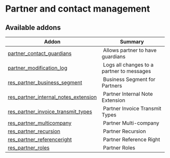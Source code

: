 Partner and contact management
==============================

[//]: # (addons)

Available addons
----------------
**Addon** | **Summary**
--- | ---
[partner_contact_guardians](partner_contact_guardians/) | Allows partner to have guardians
[partner_modification_log](partner_modification_log/) | Logs all changes to a partner to messages
[res_partner_business_segment](res_partner_business_segment/) | Business Segment for Partners
[res_partner_internal_notes_extension](res_partner_internal_notes_extension/) | Partner Internal Note Extension
[res_partner_invoice_transmit_types](res_partner_invoice_transmit_types/) | Partner Invoice Transmit Types
[res_partner_multicompany](res_partner_multicompany/) | Partner Multi-company
[res_partner_recursion](res_partner_recursion/) | Partner Recursion
[res_partner_referenceright](res_partner_referenceright/) | Partner Reference Right
[res_partner_roles](res_partner_roles/) | Partner Roles
